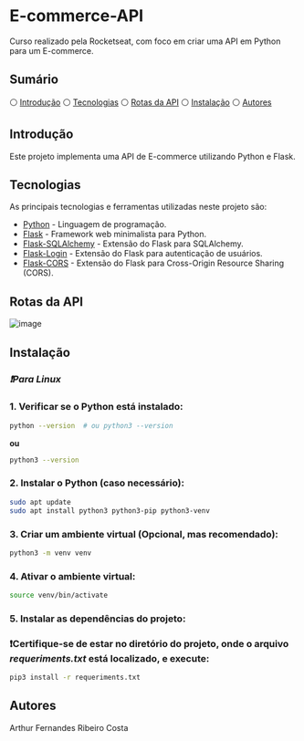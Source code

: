 # E-commerce-API

Curso realizado pela Rocketseat, com foco em criar uma API em Python para um E-commerce.

## Sumário

⚪ [Introdução](#introdução)
⚪ [Tecnologias](#tecnologias)
⚪ [Rotas da API](#rotas-da-api)
⚪ [Instalação](#instalação)
⚪ [Autores](#autores)

## Introdução

Este projeto implementa uma API de E-commerce utilizando Python e Flask.

## Tecnologias

As principais tecnologias e ferramentas utilizadas neste projeto são:

- [Python](https://www.python.org/) - Linguagem de programação.
- [Flask](https://flask.palletsprojects.com/en/3.0.x/) - Framework web minimalista para Python.
- [Flask-SQLAlchemy](https://flask-sqlalchemy.palletsprojects.com/en/latest/) - Extensão do Flask para SQLAlchemy.
- [Flask-Login](https://flask-login.readthedocs.io/en/latest/) - Extensão do Flask para autenticação de usuários.
- [Flask-CORS](https://flask-cors.readthedocs.io/en/latest/) - Extensão do Flask para Cross-Origin Resource Sharing (CORS).

## Rotas da API
![image](https://github.com/user-attachments/assets/b3ce5d98-d4dc-49db-be59-00f160e049af)


## Instalação
### _❗Para Linux_

### 1. Verificar se o Python está instalado:

```bash
python --version  # ou python3 --version

```

**ou**

```bash
python3 --version

```

### 2. Instalar o Python (caso necessário):

```bash
sudo apt update
sudo apt install python3 python3-pip python3-venv

```

### 3. Criar um ambiente virtual (Opcional, mas recomendado):

```bash
python3 -m venv venv

```
### 4. Ativar o ambiente virtual:
```bash
source venv/bin/activate

```
### 5. Instalar as dependências do projeto:
### ❗Certifique-se de estar no diretório do projeto, onde o arquivo _requeriments.txt_ está localizado, e execute:

```bash
pip3 install -r requeriments.txt

```
## Autores
Arthur Fernandes Ribeiro Costa

